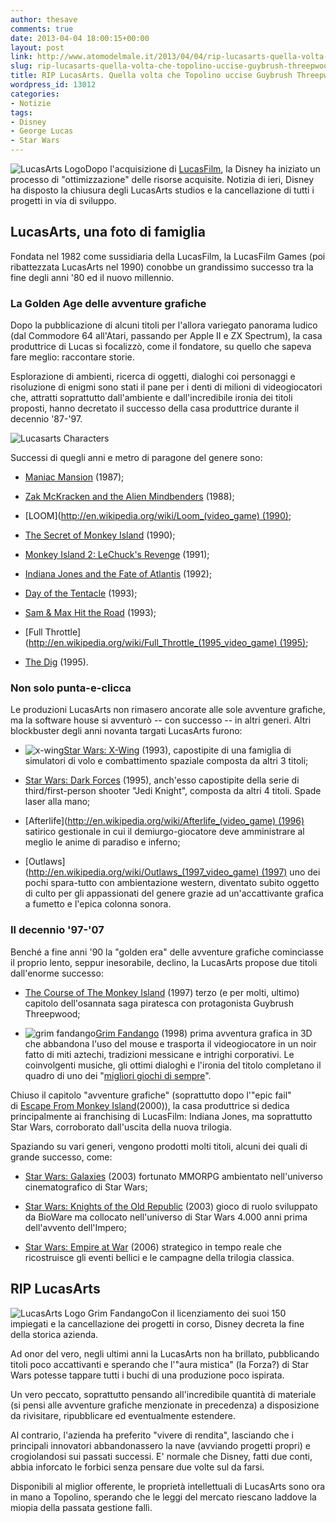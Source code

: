 ```yaml
---
author: thesave
comments: true
date: 2013-04-04 18:00:15+00:00
layout: post
link: http://www.atomodelmale.it/2013/04/04/rip-lucasarts-quella-volta-che-topolino-uccise-guybrush-threepwood/
slug: rip-lucasarts-quella-volta-che-topolino-uccise-guybrush-threepwood
title: RIP LucasArts. Quella volta che Topolino uccise Guybrush Threepwood.
wordpress_id: 13012
categories:
- Notizie
tags:
- Disney
- George Lucas
- Star Wars
---
```


![LucasArts Logo](http://www.atomodelmale.it/wp-content/uploads/2013/04/LucasArts-Logo-121x150.jpg)Dopo l'acquisizione di [LucasFilm](http://www.atomodelmale.it/2012/11/30/lucas-vende-star-wars-a-disney-co-i-ribelli-si-sono-venduti-allimpero/), la Disney ha iniziato un processo di "ottimizzazione" delle risorse acquisite. Notizia di ieri, Disney ha disposto la chiusura degli LucasArts studios e la cancellazione di tutti i progetti in via di sviluppo.



## LucasArts, una foto di famiglia



Fondata nel 1982 come sussidiaria della LucasFilm, la LucasFilm Games (poi ribattezzata LucasArts nel 1990) conobbe un grandissimo successo tra la fine degli anni '80 ed il nuovo millennio.



### La Golden Age delle avventure grafiche



Dopo la pubblicazione di alcuni titoli per l'allora variegato panorama ludico (dal Commodore 64 all'Atari, passando per Apple II e ZX Spectrum), la casa produttrice di Lucas si focalizzò, come il fondatore, su quello che sapeva fare meglio: raccontare storie.

Esplorazione di ambienti, ricerca di oggetti, dialoghi coi personaggi e risoluzione di enigmi sono stati il pane per i denti di milioni di videogiocatori che, attratti soprattutto dall'ambiente e dall'incredibile ironia dei titoli proposti, hanno decretato il successo della casa produttrice durante il decennio '87-'97.



![Lucasarts Characters](http://www.atomodelmale.it/wp-content/uploads/2013/04/Lucasarts-Characters.jpg)





Successi di quegli anni e metro di paragone del genere sono:




    
  * [Maniac Mansion](http://en.wikipedia.org/wiki/Maniac_Mansion) (1987);

    
  * [Zak McKracken and the Alien Mindbenders](http://en.wikipedia.org/wiki/Zak_McKracken_and_the_Alien_Mindbenders) (1988);

    
  * [LOOM](http://en.wikipedia.org/wiki/Loom_(video_game) (1990);

    
  * [The Secret of Monkey Island](http://en.wikipedia.org/wiki/The_Secret_of_Monkey_Island) (1990);

    
  * [Monkey Island 2: LeChuck's Revenge](http://en.wikipedia.org/wiki/Monkey_Island_2:_LeChuck%27s_Revenge) (1991);

    
  * [Indiana Jones and the Fate of Atlantis](http://en.wikipedia.org/wiki/Indiana_Jones_and_the_Fate_of_Atlantis) (1992);

    
  * [Day of the Tentacle](http://en.wikipedia.org/wiki/Day_of_the_Tentacle) (1993);

    
  * [Sam & Max Hit the Road](http://en.wikipedia.org/wiki/Sam_%26_Max_Hit_the_Road) (1993);

    
  * [Full Throttle](http://en.wikipedia.org/wiki/Full_Throttle_(1995_video_game) (1995);

    
  * [The Dig](http://en.wikipedia.org/wiki/The_Dig) (1995).





### Non solo punta-e-clicca



Le produzioni LucasArts non rimasero ancorate alle sole avventure grafiche, ma la software house si avventurò -- con successo -- in altri generi. Altri blockbuster degli anni novanta targati LucasArts furono:




    
  * ![x-wing](http://www.atomodelmale.it/wp-content/uploads/2013/04/x-wing-300x240.jpg)[Star Wars: X-Wing](http://en.wikipedia.org/wiki/Star_Wars:_X-Wing) (1993), capostipite di una famiglia di simulatori di volo e combattimento spaziale composta da altri 3 titoli;

    
  * [Star Wars: Dark Forces](http://en.wikipedia.org/wiki/Star_Wars:_Dark_Forces) (1995), anch'esso capostipite della serie di third/first-person shooter "Jedi Knight", composta da altri 4 titoli. Spade laser alla mano;

    
  * [Afterlife](http://en.wikipedia.org/wiki/Afterlife_(video_game) (1996) satirico gestionale in cui il demiurgo-giocatore deve amministrare al meglio le anime di paradiso e inferno;

    
  * [Outlaws](http://en.wikipedia.org/wiki/Outlaws_(1997_video_game) (1997) uno dei pochi spara-tutto con ambientazione western, diventato subito oggetto di culto per gli appassionati del genere grazie ad un'accattivante grafica a fumetto e l'epica colonna sonora.







### Il decennio '97-'07



Benché a fine anni '90 la "golden era" delle avventure grafiche cominciasse il proprio lento, seppur inesorabile, declino, la LucasArts propose due titoli dall'enorme successo:




    
  * [The Course of The Monkey Island](http://en.wikipedia.org/wiki/The_Curse_of_Monkey_Island) (1997) terzo (e per molti, ultimo) capitolo dell'osannata saga piratesca con protagonista Guybrush Threepwood;

    
  * ![grim fandango](http://www.atomodelmale.it/wp-content/uploads/2013/04/grim-fandango-225x300.jpg)[Grim Fandango](http://en.wikipedia.org/wiki/Grim_fandango) (1998) prima avventura grafica in 3D che abbandona l'uso del mouse e trasporta il videogiocatore in un noir fatto di miti aztechi, tradizioni messicane e intrighi corporativi. Le coinvolgenti musiche, gli ottimi dialoghi e l'ironia del titolo completano il quadro di uno dei "[migliori giochi di sempre](http://uk.top100.ign.com/2007/ign_top_game_36.html)".



Chiuso il capitolo "avventure grafiche" (soprattutto dopo l'"epic fail" di [Escape From Monkey Island](http://en.wikipedia.org/wiki/Escape_from_Monkey_Island)(2000)), la casa produttrice si dedica principalmente ai franchising di LucasFilm: Indiana Jones, ma soprattutto Star Wars, corroborato dall'uscita della nuova trilogia.

Spaziando su vari generi, vengono prodotti molti titoli, alcuni dei quali di grande successo, come:




    
  * [Star Wars: Galaxies](http://en.wikipedia.org/wiki/Star_Wars:_Galaxies) (2003) fortunato MMORPG ambientato nell'universo cinematografico di Star Wars;

    
  * [Star Wars: Knights of the Old Republic](http://en.wikipedia.org/wiki/Star_Wars:_Knights_of_the_Old_Republic) (2003) gioco di ruolo sviluppato da BioWare ma collocato nell'universo di Star Wars 4.000 anni prima dell'avvento dell'Impero;

    
  * [Star Wars: Empire at War](http://en.wikipedia.org/wiki/Star_Wars:_Empire_at_War) (2006) strategico in tempo reale che ricostruisce gli eventi bellici e le campagne della trilogia classica.





## RIP LucasArts



![LucasArts Logo Grim Fandango](http://www.atomodelmale.it/wp-content/uploads/2013/04/LucasArts-Logo-Grim-Fandango.jpg)Con il licenziamento dei suoi 150 impiegati e la cancellazione dei progetti in corso, Disney decreta la fine della storica azienda.

Ad onor del vero, negli ultimi anni la LucasArts non ha brillato, pubblicando titoli poco accattivanti e sperando che l'"aura mistica" (la Forza?) di Star Wars potesse tappare tutti i buchi di una produzione poco ispirata.

Un vero peccato, soprattutto pensando all'incredibile quantità di materiale (si pensi alle avventure grafiche menzionate in precedenza) a disposizione da rivisitare, ripubblicare ed eventualmente estendere.

Al contrario, l'azienda ha preferito "vivere di rendita", lasciando che i principali innovatori abbandonassero la nave (avviando progetti propri) e crogiolandosi sui passati successi. E' normale che Disney, fatti due conti, abbia inforcato le forbici senza pensare due volte sul da farsi.

Disponibili al miglior offerente, le proprietà intellettuali di LucasArts sono ora in mano a Topolino, sperando che le leggi del mercato riescano laddove la miopia della passata gestione fallì.

